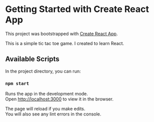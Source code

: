 # Getting Started with Create React App

This project was bootstrapped with [Create React App](https://github.com/facebook/create-react-app).

This is a simple tic tac toe game. I created to learn React.

## Available Scripts

In the project directory, you can run:

### `npm start`

Runs the app in the development mode.\
Open [http://localhost:3000](http://localhost:3000) to view it in the browser.

The page will reload if you make edits.\
You will also see any lint errors in the console.


